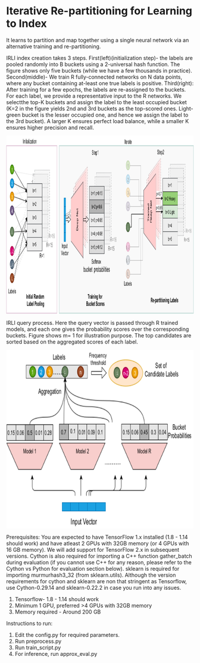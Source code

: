 # Iterative Re-partitioning for Learning to Index

It learns to partition and map together using a single neural network via an alternative training and re-partitioning.

IRLI index creation takes 3 steps. First(left)(initialization step)- the labels are pooled randomly into B buckets using a 2-universal hash function. The figure shows only five buckets (while we have a few thousands in practice). Second(middle)- We train R fully-connected networks on N data points, where any bucket containing at-least one true labels is positive. Third(right): After training for a few epochs, the labels are re-assigned to the buckets. For each label, we provide a representative input to the R networks. We selectthe top-K buckets and assign the label to the least occupied bucket (K=2 in the figure yields 2nd and 3rd buckets as the top-scored ones. Light-green bucket is the lesser occupied one, and hence we assign the label to the 3rd bucket). A larger K ensures perfect load balance, while a smaller K ensures higher precision and recall.
<p>
<img src="/NeuralIndex.png" style="width:640px;height:480px;" align="center">
</p>

IRLI query process. Here the query vector is passed through R trained  models, and  each  one  gives  the  probability scores over the corresponding buckets. Figure shows m= 1 for illustration purpose. The top candidates are sorted based on the aggregated scores of each label.
<p>
<img src="/NeaurlIndexQuery.png" style="width:640px;height:480px;" align="center">
</p>

Prerequisites:
You are expected to have TensorFlow 1.x installed (1.8 - 1.14 should work) and have atleast 2 GPUs with 32GB memory (or 4 GPUs with 16 GB memory). We will add support for TensorFlow 2.x in subsequent versions. Cython is also required for importing a C++ function gather_batch during evaluation (if you cannot use C++ for any reason, please refer to the Cython vs Python for evaluation section below). sklearn is required for importing murmurhash3_32 (from sklearn.utils). Although the version requirements for cython and sklearn are non that stringent as Tensorflow, use Cython-0.29.14 and sklearn-0.22.2 in case you run into any issues.

1) Tensorflow- 1.8 - 1.14 should work
2) Minimum 1 GPU, preferred >4 GPUs with 32GB memory
3) Memory required - Around 200 GB

Instructions to run:
1) Edit the config.py for required parameters. 
2) Run preprocess.py
3) Run train_script.py
4) For inference, run approx_eval.py



